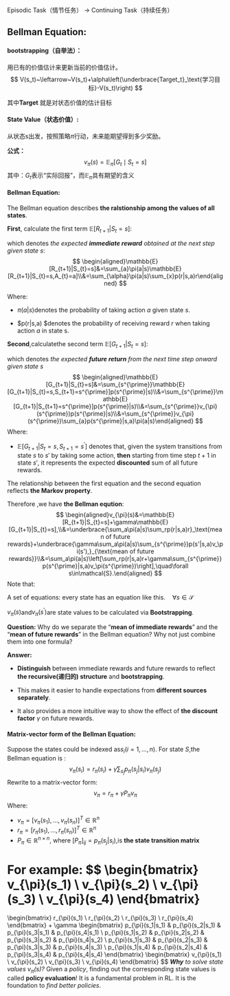 

Episodic Task（情节任务） -> Continuing Task（持续任务）



## Bellman Equation:

#### bootstrapping（自举法）：

用已有的价值估计来更新当前的价值估计。
$$
V(s_t)~\leftarrow~V(s_t)+\alpha\left(\underbrace{Target_t}_\text{学习目标}-V(s_t)\right)
$$


其中**Target** 就是对状态价值的估计目标



#### State Value（状态价值）:

从状态s出发，按照策略$\pi$行动，未来能期望得到多少奖励。

**公式：**
$$
v_\pi(s)=\mathbb{E}_\pi[G_t\mid S_t=s]
$$
其中：$G_t$表示“实际回报”，而$\mathbb{E}_\pi$具有期望的含义



#### Bellman Equation:

The Bellman equation describes **the ralstionship among the values of all states**.

**First**, calculate the first term $\mathbb{E}[R_{t+1}|S_{t}=s]$:

which denotes *the expected **immediate reward** obtained at the next step given state $s$*:
$$
\begin{aligned}\mathbb{E}[R_{t+1}|S_{t}=s]&=\sum_{a}\pi(a|s)\mathbb{E}[R_{t+1}|S_{t}=s,A_{t}=a]\\&=\sum_{\alpha}\pi(a|s)\sum_{x}p(r|s,a)r\end{aligned}
$$


Where:

- $\pi(a|s)$denotes the probability of taking action $a$ given state $s$.

- $p(r|s,a) $denotes the probability of receiving reward $r$ when taking action $a$ in state s.

**Second**,calculatethe second term $\mathbb{E}[G_{t+1}|S_{t}=s]$:

which denotes *the expected **future return** from the next time step onward given state $s$*
$$
\begin{aligned}\mathbb{E}[G_{t+1}|S_{t}=s]&=\sum_{s^{\prime}}\mathbb{E}[G_{t+1}|S_{t}=s,S_{t+1}=s^{\prime}]p(s^{\prime}|s)\\&=\sum_{s^{\prime}}\mathbb{E}[G_{t+1}|S_{t+1}=s^{\prime}]p(s^{\prime}|s)\\&=\sum_{s^{\prime}}v_{\pi}(s^{\prime})p(s^{\prime}|s)\\&=\sum_{s^{\prime}}v_{\pi}(s^{\prime})\sum_{a}p(s^{\prime}|s,a)\pi(a|s)\end{aligned}
$$
Where:

- $\mathbb{E}[G_{t+1}|S_{t}=s,S_{t+1}=s^{\prime}]$ denotes that, given the system transitions from state $s$ to $s'$ by taking some action, **then** starting from time step $t+1$ in state $s'$, it represents the expected **discounted** sum of all future rewards.  

The relationship between the first equation and the second equation reflects **the Markov property**.

Therefore ,we have **the Bellman eqution**:
$$
\begin{aligned}v_{\pi}(s)&=\mathbb{E}[R_{t+1}|S_{t}=s]+\gamma\mathbb{E}[G_{t+1}|S_{t}=s],\\&=\underbrace{\sum_a\pi(a|s)\sum_rp(r|s,a)r}_\text{mean of future rewards}+\underbrace{\gamma\sum_a\pi(a|s)\sum_{s^{\prime}}p(s'|s,a)v_\pi(s'),}_{\text{mean of future rewards}}\\&=\sum_a\pi(a|s)\left[\sum_rp(r|s,a)r+\gamma\sum_{s^{\prime}}p(s^{\prime}|s,a)v_\pi(s^{\prime})\right],\quad\forall s\in\mathcal{S}.\end{aligned}
$$
Note that:

A set of equations: every state has an equation like this.$\quad\forall s\in\mathcal{S}$

$v_{\pi}(s)$and$v_{\pi}(s^{\prime})$are state values to be calculated via **Bootstrapping**.

**Question:**
 Why do we separate the “**mean of immediate rewards**” and the “**mean of future rewards**” in the Bellman equation? Why not just combine them into one formula?

**Answer:**

- **Distinguish** between immediate rewards and future rewards to reflect **the recursive(递归的) structure** and **bootstrapping**.

- This makes it easier to handle expectations from **different sources separately**.

- It also provides a more intuitive way to show the effect of **the discount factor** $\gamma$ on future rewards.



#### Matrix-vector form of the Bellman Equation:

Suppose the states could be indexed as$s_{i}\left(i=1,\ldots,n\right)$.
For state $S$,the Bellman equation is :
$$
v_\pi(s_i)=r_\pi(s_i)+\gamma\sum_{s_j}p_\pi(s_j|s_i)v_\pi(s_j)
$$
Rewrite to a matrix-vector form:
$$
v_{\pi}=r_{\pi}+\gamma P_{\pi}v_{\pi}
$$
Where:
- $v_{\pi}=[v_{\pi}(s_{1}),\ldots,v_{\pi}(s_{n})]^{T}\in\mathbb{R}^{n}$
- $r_{\pi}=[r_{\pi}(s_{1}),\ldots,r_{\pi}(s_{n})]^{T}\in\mathbb{R}^{n}$
- $P_{\pi}\in\mathbb{R}^{n\times n}$, where $[P_{\pi}]_{ij}=p_{\pi}(s_{j}|s_{i})$,is **the state transition matrix**

For example:
$$
\begin{bmatrix}
v_{\pi}(s_1) \\
v_{\pi}(s_2) \\
v_{\pi}(s_3) \\
v_{\pi}(s_4)
\end{bmatrix}
=
\begin{bmatrix}
r_{\pi}(s_1) \\
r_{\pi}(s_2) \\
r_{\pi}(s_3) \\
r_{\pi}(s_4)
\end{bmatrix}
+
\gamma
\begin{bmatrix}
p_{\pi}(s_1|s_1) & p_{\pi}(s_2|s_1) & p_{\pi}(s_3|s_1) & p_{\pi}(s_4|s_1) \\
p_{\pi}(s_1|s_2) & p_{\pi}(s_2|s_2) & p_{\pi}(s_3|s_2) & p_{\pi}(s_4|s_2) \\
p_{\pi}(s_1|s_3) & p_{\pi}(s_2|s_3) & p_{\pi}(s_3|s_3) & p_{\pi}(s_4|s_3) \\
p_{\pi}(s_1|s_4) & p_{\pi}(s_2|s_4) & p_{\pi}(s_3|s_4) & p_{\pi}(s_4|s_4)
\end{bmatrix}
\begin{bmatrix}
v_{\pi}(s_1) \\
v_{\pi}(s_2) \\
v_{\pi}(s_3) \\
v_{\pi}(s_4)
\end{bmatrix}
$$
***Why** to solve state values $v_\pi(s)$?*
Given a *policy*, finding out the corresponding state values is called **policy evaluation**! It is a fundamental problem in RL. It is the foundation to *find better policies*.





